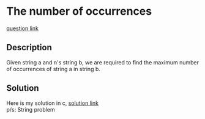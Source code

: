 # The number of occurrences
[question link](https://140.114.85.195/problem/8)

## Description
Given string a and n's string b, we are required to find the maximum number of occurrences of string a in string b.

## Solution
Here is my solution in c, [solution link](https://github.com/SJieNg123/Code-practice/blob/main/Nthu%20IPHTOJ/Problem8%20-%20The%20number%20of%20occurrences.c)
<br>p/s: String problem
